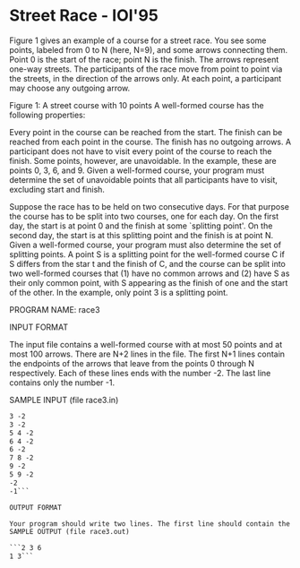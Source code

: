 
# Street Race - IOI'95
Figure 1 gives an example of a course for a street race. You see some points, labeled from 0 to N (here, N=9), and some arrows connecting them. Point 0 is the start of the race; point N is the finish. The arrows represent one-way streets. The participants of the race move from point to point via the streets, in the direction of the arrows only. At each point, a participant may choose any outgoing arrow.

 
Figure 1: A street course with 10 points
A well-formed course has the following properties:

Every point in the course can be reached from the start.
The finish can be reached from each point in the course.
The finish has no outgoing arrows.
A participant does not have to visit every point of the course to reach the finish. Some points, however, are unavoidable. In the example, these are points 0, 3, 6, and 9. Given a well-formed course, your program must determine the set of unavoidable points that all participants have to visit, excluding start and finish.

Suppose the race has to be held on two consecutive days. For that purpose the course has to be split into two courses, one for each day. On the first day, the start is at point 0 and the finish at some `splitting point'. On the second day, the start is at this splitting point and the finish is at point N. Given a well-formed course, your program must also determine the set of splitting points. A point S is a splitting point for the well-formed course C if S differs from the star t and the finish of C, and the course can be split into two well-formed courses that (1) have no common arrows and (2) have S as their only common point, with S appearing as the finish of one and the start of the other. In the example, only point 3 is a splitting point.

PROGRAM NAME: race3

INPUT FORMAT

The input file contains a well-formed course with at most 50 points and at most 100 arrows. There are N+2 lines in the file. The first N+1 lines contain the endpoints of the arrows that leave from the points 0 through N respectively. Each of these lines ends with the number -2. The last line contains only the number -1.

SAMPLE INPUT (file race3.in)

```1 2 -2
3 -2
3 -2
5 4 -2
6 4 -2
6 -2
7 8 -2
9 -2
5 9 -2
-2
-1```

OUTPUT FORMAT

Your program should write two lines. The first line should contain the number of unavoidable points in the input course, followed by the labels of these points, in ascending order. The second line should contain the number of splitting points of the input course, followed by the labels of all these points, in ascending order.
SAMPLE OUTPUT (file race3.out)

```2 3 6
1 3```
